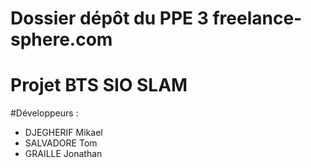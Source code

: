 # Dossier dépôt du PPE 3 freelance-sphere.com
# Projet BTS SIO SLAM
#Développeurs : 
- DJEGHERIF Mikael
- SALVADORE Tom
- GRAILLE Jonathan
